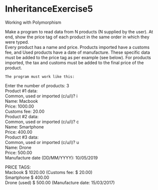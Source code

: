 # InheritanceExercise5
Working with Polymorphism

Make a program to read data from N products (N supplied by the user). At end, show the price tag of each product in the
same order in which they were typed.\
Every product has a name and price. Products imported have a customs fee, and Used products have a date of manufacture.
These specific data must be added to the price tag as per example (see below). For products imported, the tax and customs must be added to the final price of the product.

`The program must work like this:`

Enter the number of products: 3\
Product #1 data:\
Common, used or imported (c/u/i)? i\
Name: Macbook\
Price: 1000.00\
Customs fee: 20.00\
Product #2 data:\
Common, used or imported (c/u/i)? c\
Name: Smartphone\
Price: 400.00\
Product #3 data:\
Common, used or imported (c/u/i)? u\
Name: Drone\
Price: 500.00\
Manufacture date (DD/MM/YYYY): 10/05/2019

PRICE TAGS:\
Macbook $ 1020.00 (Customs fee: $ 20.00)\
Smartphone $ 400.00\
Drone (used) $ 500.00 (Manufacture date: 15/03/2017)